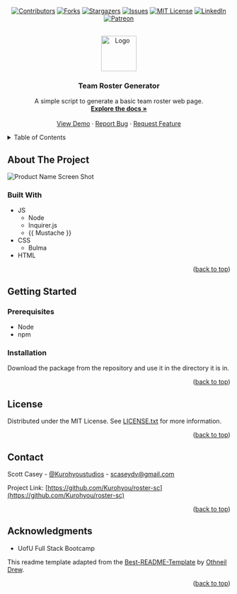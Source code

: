 <div id="top"></div>
<span align="center">

[![Contributors][contributors-shield]][contributors-url] [![Forks][forks-shield]][forks-url] [![Stargazers][stars-shield]][stars-url] [![Issues][issues-shield]][issues-url] [![MIT License][license-shield]][license-url]
[![LinkedIn][linkedin-shield]][linkedin-url] [![Patreon][patreon-shield]][patreon-url]

</span>
<!-- PROJECT LOGO -->
<br />
<div align="center">
<a href="https://github.com/Kurohyou/roster-sc">
<img src="images/logo.png" alt="Logo" width="80" height="80">
</a>
<h3 align="center">Team Roster Generator</h3>
<p align="center">
A simple script to generate a basic team roster web page.
<br/>
<a href="https://github.com/Kurohyou/roster-sc"><strong>Explore the docs »</strong></a>
<br/>
<br/>
<a href="./assets/videos/demo.mp4">View Demo</a>
·
<a href="https://github.com/Kurohyou/roster-sc/issues">Report Bug</a>
·
<a href="https://github.com/Kurohyou/roster-sc/issues">Request Feature</a>
</p>
</div>
<!-- TABLE OF CONTENTS -->
<details>
<summary>Table of Contents</summary>
<ol>
<li>
<a href="#about-the-project">About The Project</a>
<ul>
<li><a href="#built-with">Built With</a></li>
</ul>
</li>
<li>
<a href="#getting-started">Getting Started</a>
<ul>
<li><a href="#prerequisites">Prerequisites</a></li>
<li><a href="#installation">Installation</a></li>
</ul>
</li>
<li><a href="#license">License</a></li>
<li><a href="#contact">Contact</a></li>
<li><a href="#acknowledgments">Acknowledgments</a></li>
</ol>
</details>
<!-- ABOUT THE PROJECT -->

## About The Project

![Product Name Screen Shot][product-screenshot]

### Built With
- JS
  - Node
  - Inquirer.js
  - {{ Mustache }}
- CSS
  - Bulma
- HTML
<p align="right">(<a href="#top">back to top</a>)</p>
<!-- GETTING STARTED -->

## Getting Started

### Prerequisites
- Node
- npm
### Installation
Download the package from the repository and use it in the directory it is in.
<p align="right">(<a href="#top">back to top</a>)</p>
<!-- LICENSE -->

## License
Distributed under the MIT License. See [LICENSE.txt](LICENSE.txt) for more information.
<p align="right">(<a href="#top">back to top</a>)</p>
<!-- CONTACT -->

## Contact
Scott Casey - [@Kurohyoustudios](https://twitter.com/Kurohyoustudios) - scaseydv@gmail.com

Project Link: [https://github.com/Kurohyou/roster-sc](https://github.com/Kurohyou/roster-sc)
<p align="right">(<a href="#top">back to top</a>)</p>
<!-- ACKNOWLEDGMENTS -->

## Acknowledgments
- UofU Full Stack Bootcamp

This readme template adapted from the [Best-README-Template](https://github.com/othneildrew/Best-README-Template/blob/master/BLANK_README.md) by [Othneil Drew](https://github.com/othneildrew).
<p align="right">(<a href="#top">back to top</a>)</p>
<!-- MARKDOWN LINKS & IMAGES -->
<!-- https://www.markdownguide.org/basic-syntax/#reference-style-links -->

[contributors-shield]: https://img.shields.io/github/contributors/Kurohyou/roster-sc.svg?style=flat
[contributors-url]: https://github.com/Kurohyou/roster-sc/graphs/contributors
[forks-shield]: https://img.shields.io/github/forks/Kurohyou/roster-sc.svg?style=flat
[forks-url]: https://github.com/Kurohyou/roster-sc/network/members
[stars-shield]: https://img.shields.io/github/stars/Kurohyou/roster-sc.svg?style=flat
[stars-url]: https://github.com/Kurohyou/roster-sc/stargazers
[issues-shield]: https://img.shields.io/github/issues/Kurohyou/roster-sc.svg?style=flat
[issues-url]: https://github.com/Kurohyou/roster-sc/issues
[license-shield]: https://img.shields.io/github/license/Kurohyou/roster-sc.svg?style=flat
[license-url]: https://github.com/Kurohyou/roster-sc/blob/master/LICENSE.txt
[linkedin-shield]: https://img.shields.io/badge/-LinkedIn-black.svg?style=flat&logo=linkedin&colorB=555
[linkedin-url]: https://linkedin.com/in/Kurohyou
[patreon-shield]: https://img.shields.io/endpoint.svg?url=https%3A%2F%2Fshieldsio-patreon.vercel.app%2Fapi%3Fusername%3Dkurohyoustudios%26type%3Dpatrons&style=flat
[patreon-url]: https://patreon.com/kurohyoustudios
[product-screenshot]: assets/videos/demo.gif